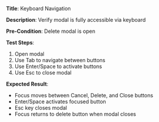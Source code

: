 **Title**: Keyboard Navigation

**Description**: Verify modal is fully accessible via keyboard

**Pre-Condition**: Delete modal is open

**Test Steps**:
1. Open modal
2. Use Tab to navigate between buttons
3. Use Enter/Space to activate buttons
4. Use Esc to close modal

**Expected Result**:
- Focus moves between Cancel, Delete, and Close buttons
- Enter/Space activates focused button
- Esc key closes modal
- Focus returns to delete button when modal closes